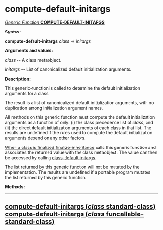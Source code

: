 compute-default-initargs
========================

[*Generic Function* **COMPUTE-DEFAULT-INITARGS**]()

**Syntax:**

**compute-default-initargs** *class* => *initargs*

**Arguments and values:**

*class* -- A class metaobject.

*initargs* -- List of canonicalized default initialization arguments.

**Description:**

This generic-function is called to determine the default initialization arguments for a class.

The result is a list of canonicalized default initialization arguments, with no duplication among initialization argument names.

All methods on this generic function must compute the default initialization arguments as a function of only: (i) the class precedence list of *class*, and (ii) the direct default initialization arguments of each class in that list. The results are undefined if the rules used to compute the default initialization arguments depend on any other factors.

[When a class is finalized,]()[finalize-inheritance](finalize-inheritance.md) calls this generic function and associates the returned value with the class metaobject. The value can then be accessed by calling [class-default-initargs](class-default-initargs.md).

The list returned by this generic function will not be mutated by the implementation. The results are undefined if a portable program mutates the list returned by this generic function.

**Methods:**

  -----------------------------------------------------------------------------------------------------------------------------
  [**compute-default-initargs** (*class* standard-class)](compute-default-initargs-standard-class.md)
  [**compute-default-initargs** (*class* funcallable-standard-class)](compute-default-initargs-funcallable-standard-class.md)
  -----------------------------------------------------------------------------------------------------------------------------


